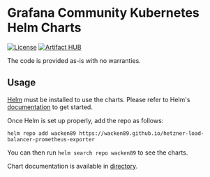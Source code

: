# Grafana Community Kubernetes Helm Charts

[![License](https://img.shields.io/badge/License-Apache%202.0-blue.svg)](https://opensource.org/licenses/Apache-2.0)
[![Artifact HUB](https://img.shields.io/endpoint?url=https://artifacthub.io/badge/repository/grafana)](https://artifacthub.io/packages/search?repo=grafana)

The code is provided as-is with no warranties.

## Usage

[Helm](https://helm.sh) must be installed to use the charts.
Please refer to Helm's [documentation](https://helm.sh/docs/) to get started.

Once Helm is set up properly, add the repo as follows:

```console
helm repo add wacken89 https://wacken89.github.io/hetzner-load-balancer-prometheus-exporter
```

You can then run `helm search repo wacken89` to see the charts.

<!-- Keep full URL links to repo files because this README syncs from main to gh-pages.  -->
Chart documentation is available in [directory]().


